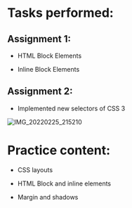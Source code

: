 # Tasks performed:
## Assignment 1:

- HTML Block Elements

- Inline Block Elements

## Assignment 2:

- Implemented new selectors of CSS 3

![IMG_20220225_215210](https://user-images.githubusercontent.com/49369387/155750490-d35f4aca-c8b5-4b87-841c-c761212a0ae6.jpg)
# Practice content:

- CSS layouts

- HTML Block and inline elements

- Margin and shadows

